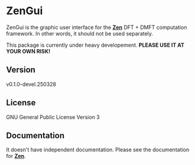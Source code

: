 # ZenGui

ZenGui is the graphic user interface for the [**Zen**](https://github.com/huangli712/Zen) DFT + DMFT computation framework. In other words, it should not be used separately.

This package is currently under heavy developement. **PLEASE USE IT AT YOUR OWN RISK!**

## Version

v0.1.0-devel.250328

## License

GNU General Public License Version 3

## Documentation

It doesn't have independent documentation. Please see the documentation for [**Zen**](https://huangli712.github.io/projects/zen/index.html).
